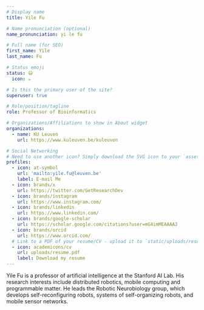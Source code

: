 ```yaml
---
# Display name
title: Yile Fu

# Name pronunciation (optional)
name_pronunciation: yi le fu

# Full name (for SEO)
first_name: Yile
last_name: Fu

# Status emoji
status: 😃
  icon: ☕️

# Is this the primary user of the site?
superuser: true

# Role/position/tagline
role: Professor of Bioinformatics

# Organizations/Affiliations to show in About widget
organizations:
  - name: KU Leuven
    url: https://www.kuleuven.be/kuleuven

# Social Networking
# Need to use another icon? Simply download the SVG icon to your `assets/media/icons/` folder.
profiles:
  - icon: at-symbol
    url: 'mailto:yile.fu@leuven.be'
    label: E-mail Me
  - icon: brands/x
    url: https://twitter.com/GetResearchDev
  - icon: brands/instagram
    url: https://www.instagram.com/
  - icon: brands/linkedin
    url: https://www.linkedin.com/
  - icon: brands/google-scholar
    url: https://scholar.google.com/citations?user=mG4imMEAAAAJ
  - icon: brands/orcid
    url: https://www.orcid.com/
  # Link to a PDF of your resume/CV - upload it to `static/uploads/resume.pdf`
  - icon: academicons/cv
    url: uploads/resume.pdf
    label: Download my resume
---
```


Yile Fu is a professor of artificial intelligence at the Stanford AI Lab. His research interests include
distributed robotics, mobile computing and programmable matter. He leads the Robotic Neurobiology group, which develops
self-reconfiguring robots, systems of self-organizing robots, and mobile sensor networks.
